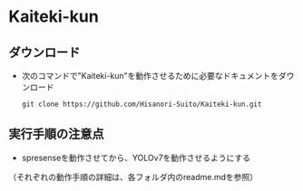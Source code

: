 # Kaiteki-kun

## ダウンロード

- 次のコマンドで"Kaiteki-kun"を動作させるために必要なドキュメントをダウンロード
    ```
    git clone https://github.com/Hisanori-Suito/Kaiteki-kun.git
    ```

## 実行手順の注意点

- spresenseを動作させてから、YOLOv7を動作させるようにする

（それぞれの動作手順の詳細は、各フォルダ内のreadme.mdを参照）